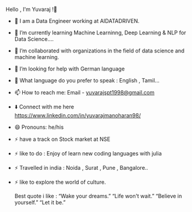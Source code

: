  Hello , I'm Yuvaraj !👋
- 🔭 I am a Data Engineer working at AIDATADRIVEN.
- 🌱 I’m currently learning Machine Learninng, Deep Learning & NLP for Data Science....
- 👯 I’m collaborated with organizations in the field of data science and machine learning.
- 🤔 I’m looking for help with German language 
- 💬 What language do you prefer to speak : English , Tamil...
- 📫 How to reach me: Email - yuvarajspt1998@gmail.com
- ⬇️ Connect with me here https://www.linkedin.com/in/yuvarajmanoharan98/
- 😄 Pronouns: he/his
- ⚡ have a track on Stock market at NSE
- ⚡ like to do  : Enjoy of learn new coding languages with julia
- ⚡ Travelled in india : Noida , Surat , Pune , Bangalore..
- ⚡ like to explore the world of culture.
  
  Best quote i like  :  “Wake your dreams.” “Life won't wait.” “Believe in yourself.” “Let it be.”
  
  
